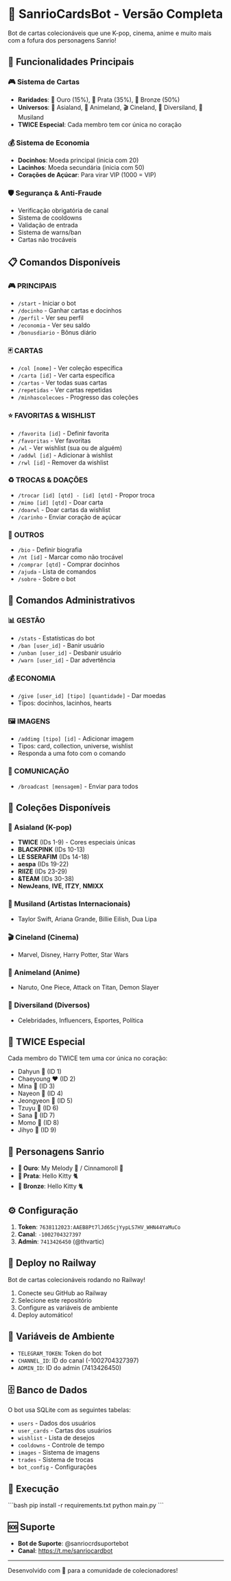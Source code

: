 # 🎀 SanrioCardsBot - Versão Completa

Bot de cartas colecionáveis que une K-pop, cinema, anime e muito mais com a fofura dos personagens Sanrio!

## 🚀 Funcionalidades Principais

### 🎮 Sistema de Cartas
- **Raridades**: 🥇 Ouro (15%), 🥈 Prata (35%), 🥉 Bronze (50%)
- **Universos**: 🍥 Asialand, 🥡 Animeland, 🎬 Cineland, 🎡 Diversiland, 🎸 Musiland
- **TWICE Especial**: Cada membro tem cor única no coração

### 💰 Sistema de Economia
- **Docinhos**: Moeda principal (inicia com 20)
- **Lacinhos**: Moeda secundária (inicia com 50)  
- **Corações de Açúcar**: Para virar VIP (1000 = VIP)

### 🛡️ Segurança & Anti-Fraude
- Verificação obrigatória de canal
- Sistema de cooldowns
- Validação de entrada
- Sistema de warns/ban
- Cartas não trocáveis

## 📋 Comandos Disponíveis

### 🎮 PRINCIPAIS
- `/start` - Iniciar o bot
- `/docinho` - Ganhar cartas e docinhos
- `/perfil` - Ver seu perfil
- `/economia` - Ver seu saldo
- `/bonusdiario` - Bônus diário

### 🃏 CARTAS
- `/col [nome]` - Ver coleção específica
- `/carta [id]` - Ver carta específica
- `/cartas` - Ver todas suas cartas
- `/repetidas` - Ver cartas repetidas
- `/minhascolecoes` - Progresso das coleções

### ⭐ FAVORITAS & WISHLIST
- `/favorita [id]` - Definir favorita
- `/favoritas` - Ver favoritas
- `/wl` - Ver wishlist (sua ou de alguém)
- `/addwl [id]` - Adicionar à wishlist
- `/rwl [id]` - Remover da wishlist

### ♻️ TROCAS & DOAÇÕES
- `/trocar [id] [qtd] - [id] [qtd]` - Propor troca
- `/mimo [id] [qtd]` - Doar carta
- `/doarwl` - Doar cartas da wishlist
- `/carinho` - Enviar coração de açúcar

### 🔧 OUTROS
- `/bio` - Definir biografia
- `/nt [id]` - Marcar como não trocável
- `/comprar [qtd]` - Comprar docinhos
- `/ajuda` - Lista de comandos
- `/sobre` - Sobre o bot

## 👑 Comandos Administrativos

### 📊 GESTÃO
- `/stats` - Estatísticas do bot
- `/ban [user_id]` - Banir usuário
- `/unban [user_id]` - Desbanir usuário
- `/warn [user_id]` - Dar advertência

### 💰 ECONOMIA
- `/give [user_id] [tipo] [quantidade]` - Dar moedas
- Tipos: docinhos, lacinhos, hearts

### 🖼️ IMAGENS
- `/addimg [tipo] [id]` - Adicionar imagem
- Tipos: card, collection, universe, wishlist
- Responda a uma foto com o comando

### 📢 COMUNICAÇÃO
- `/broadcast [mensagem]` - Enviar para todos

## 🎯 Coleções Disponíveis

### 🍥 Asialand (K-pop)
- **TWICE** (IDs 1-9) - Cores especiais únicas
- **BLACKPINK** (IDs 10-13)
- **LE SSERAFIM** (IDs 14-18)
- **aespa** (IDs 19-22)
- **RIIZE** (IDs 23-29)
- **&TEAM** (IDs 30-38)
- **NewJeans**, **IVE**, **ITZY**, **NMIXX**

### 🎸 Musiland (Artistas Internacionais)
- Taylor Swift, Ariana Grande, Billie Eilish, Dua Lipa

### 🎬 Cineland (Cinema)
- Marvel, Disney, Harry Potter, Star Wars

### 🥡 Animeland (Anime)
- Naruto, One Piece, Attack on Titan, Demon Slayer

### 🎡 Diversiland (Diversos)
- Celebridades, Influencers, Esportes, Política

## 💖 TWICE Especial

Cada membro do TWICE tem uma cor única no coração:
- Dahyun 🤍 (ID 1)
- Chaeyoung ❤️ (ID 2)
- Mina 🩵 (ID 3)
- Nayeon 🩵 (ID 4)
- Jeongyeon 💚 (ID 5)
- Tzuyu 💙 (ID 6)
- Sana 💜 (ID 7)
- Momo 🩷 (ID 8)
- Jihyo 🧡 (ID 9)

## 🎨 Personagens Sanrio

- **🥇 Ouro**: My Melody 🐰 / Cinnamoroll 🐶
- **🥈 Prata**: Hello Kitty 🐈
- **🥉 Bronze**: Hello Kitty 🐈

## ⚙️ Configuração

1. **Token**: `7638112023:AAEB8Pt7lJd65cjYypLS7HV_WHN44YaMuCo`
2. **Canal**: `-1002704327397`
3. **Admin**: `7413426450` (@thvartic)

## 🚀 Deploy no Railway

Bot de cartas colecionáveis rodando no Railway!

1. Conecte seu GitHub ao Railway
2. Selecione este repositório  
3. Configure as variáveis de ambiente
4. Deploy automático!

## 🔧 Variáveis de Ambiente

- `TELEGRAM_TOKEN`: Token do bot
- `CHANNEL_ID`: ID do canal (-1002704327397)
- `ADMIN_ID`: ID do admin (7413426450)

## 🗄️ Banco de Dados

O bot usa SQLite com as seguintes tabelas:
- `users` - Dados dos usuários
- `user_cards` - Cartas dos usuários
- `wishlist` - Lista de desejos
- `cooldowns` - Controle de tempo
- `images` - Sistema de imagens
- `trades` - Sistema de trocas
- `bot_config` - Configurações

## 🚀 Execução

\`\`\`bash
pip install -r requirements.txt
python main.py
\`\`\`

## 🆘 Suporte

- **Bot de Suporte**: @sanriocrdsuportebot
- **Canal**: https://t.me/sanriocardbot

---

Desenvolvido com 💖 para a comunidade de colecionadores!

